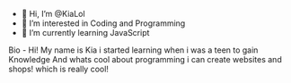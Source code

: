 - 👋 Hi, I’m @KiaLol
- 👀 I’m interested in Coding and Programming 
- 🌱 I’m currently learning JavaScript
 
Bio -
Hi! My name is Kia i started learning when i was a teen to gain Knowledge
And whats cool about programming i can create websites and shops! which is really cool!
